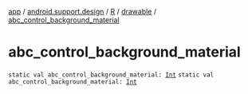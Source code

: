 [app](../../../index.md) / [android.support.design](../../index.md) / [R](../index.md) / [drawable](index.md) / [abc_control_background_material](./abc_control_background_material.md)

# abc_control_background_material

`static val abc_control_background_material: `[`Int`](https://kotlinlang.org/api/latest/jvm/stdlib/kotlin/-int/index.html)
`static val abc_control_background_material: `[`Int`](https://kotlinlang.org/api/latest/jvm/stdlib/kotlin/-int/index.html)